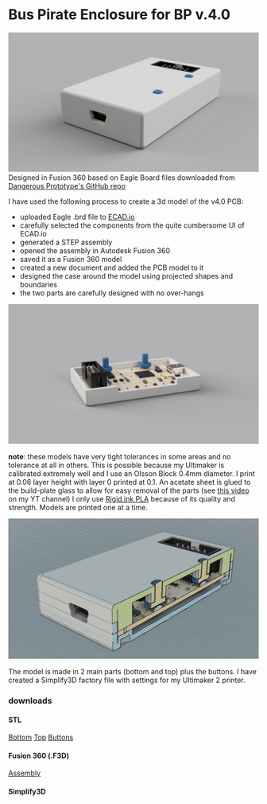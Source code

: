 # Bus Pirate Enclosure for BP v.4.0
![Case v2.png](resources/27E8554C5F3B513E9D2A13C29EED7F7F.png)
Designed in Fusion 360 based on Eagle Board files downloaded from [Dangerous Prototype's GitHub repo](https://github.com/DangerousPrototypes/Bus_Pirate)

I have used the following process to create a 3d model of the v4.0 PCB:

* uploaded Eagle .brd file to [ECAD.io](http://ecad.io)
* carefully selected the components from the quite cumbersome UI of ECAD.io
* generated a STEP assembly
* opened the assembly in Autodesk Fusion 360
* saved it as a Fusion 360 model
* created a new document and added the PCB model to it
* designed the case around the model using projected shapes and boundaries
* the two parts are carefully designed with no over-hangs

![Case v2 - top off view 2.png](resources/4DF2A6C2F437542159F3E566436D1657.png)

__note__: these models have very tight tolerances in some areas and no tolerance at all in others.
This is possible because my Ultimaker is calibrated extremely well and I use an Olsson Block 0.4mm diameter.
I print at 0.06 layer height with layer 0 printed at 0.1.
An acetate sheet is glued to the build-plate glass to allow for easy removal of the parts (see [this video](https://www.youtube.com/watch?v=MMxrqxx-Fjg) on my YT channel)
I only use [Rigid.ink PLA](http://rigid.ink) because of its quality and strength.
Models are printed one at a time.

![Screen Shot 2017-05-25 at 16.34.25.png](resources/B5ECDA007207B4DDCEC799737B442869.png)

The model is made in 2 main parts (bottom and top) plus the buttons.
I have created a Simplify3D factory file with settings for my Ultimaker 2 printer.

### downloads
#### STL
[Bottom](models-STL/Bottom.STL)
[Top](models-STL/Top.STL)
[Buttons](models-STL/Buttons.STL)

#### Fusion 360 (.F3D)
[Assembly](models-Fusion360.f3d)

#### Simplify3D

